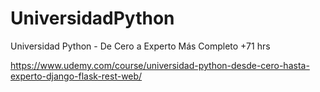 # UniversidadPython
Universidad Python - De Cero a Experto Más Completo +71 hrs

https://www.udemy.com/course/universidad-python-desde-cero-hasta-experto-django-flask-rest-web/
